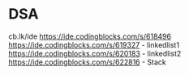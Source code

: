 # DSA
cb.lk/ide
https://ide.codingblocks.com/s/618496
https://ide.codingblocks.com/s/619327 - linkedlist1
https://ide.codingblocks.com/s/620183 - linkedlist2
https://ide.codingblocks.com/s/622816 - Stack

